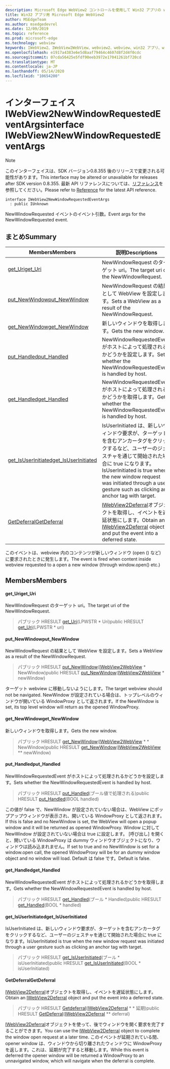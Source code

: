 ```yaml
---
description: Microsoft Edge WebView2 コントロールを使用して Win32 アプリの web コンテンツをホストする
title: Win32 アプリ用 Microsoft Edge WebView2
author: MSEdgeTeam
ms.author: msedgedevrel
ms.date: 12/09/2019
ms.topic: reference
ms.prod: microsoft-edge
ms.technology: webview
keywords: IWebView2、IWebView2WebView、webview2、webview、win32 アプリ、win32、edge
ms.openlocfilehash: e1917a4383e6e5d8aaf79464c4607d8f2d4f0cdc
ms.sourcegitcommit: 07cda56425e5fdf90eeb3972e17041261bf720cd
ms.translationtype: MT
ms.contentlocale: ja-JP
ms.lasthandoff: 05/14/2020
ms.locfileid: "10654200"
---
```

# <span data-ttu-id="332ad-104">インターフェイス IWebView2NewWindowRequestedEventArgs</span><span class="sxs-lookup"><span data-stu-id="332ad-104">interface IWebView2NewWindowRequestedEventArgs</span></span> 

> [!NOTE]
> <span data-ttu-id="332ad-105">このインターフェイスは、SDK バージョン0.8.355 後のリリースで変更される可能性があります。</span><span class="sxs-lookup"><span data-stu-id="332ad-105">This interface may be altered or unavailable for releases after SDK version 0.8.355.</span></span> <span data-ttu-id="332ad-106">最新 API リファレンスについては、[リファレンス](../../../webview2-api-reference.md)を参照してください。</span><span class="sxs-lookup"><span data-stu-id="332ad-106">Please refer to [Reference](../../../webview2-api-reference.md) for the latest API reference.</span></span>

```
interface IWebView2NewWindowRequestedEventArgs
  : public IUnknown
```

<span data-ttu-id="332ad-107">NewWindowRequested イベントのイベント引数。</span><span class="sxs-lookup"><span data-stu-id="332ad-107">Event args for the NewWindowRequested event.</span></span>

## <span data-ttu-id="332ad-108">まとめ</span><span class="sxs-lookup"><span data-stu-id="332ad-108">Summary</span></span>

 <span data-ttu-id="332ad-109">Members</span><span class="sxs-lookup"><span data-stu-id="332ad-109">Members</span></span>                        | <span data-ttu-id="332ad-110">説明</span><span class="sxs-lookup"><span data-stu-id="332ad-110">Descriptions</span></span>
--------------------------------|---------------------------------------------
[<span data-ttu-id="332ad-111">get_Uri</span><span class="sxs-lookup"><span data-stu-id="332ad-111">get_Uri</span></span>](#get_uri) | <span data-ttu-id="332ad-112">NewWindowRequest のターゲット uri。</span><span class="sxs-lookup"><span data-stu-id="332ad-112">The target uri of the NewWindowRequest.</span></span>
[<span data-ttu-id="332ad-113">put_NewWindow</span><span class="sxs-lookup"><span data-stu-id="332ad-113">put_NewWindow</span></span>](#put_newwindow) | <span data-ttu-id="332ad-114">NewWindowRequest の結果として WebView を設定します。</span><span class="sxs-lookup"><span data-stu-id="332ad-114">Sets a WebView as a result of the NewWindowRequest.</span></span>
[<span data-ttu-id="332ad-115">get_NewWindow</span><span class="sxs-lookup"><span data-stu-id="332ad-115">get_NewWindow</span></span>](#get_newwindow) | <span data-ttu-id="332ad-116">新しいウィンドウを取得します。</span><span class="sxs-lookup"><span data-stu-id="332ad-116">Gets the new window.</span></span>
[<span data-ttu-id="332ad-117">put_Handled</span><span class="sxs-lookup"><span data-stu-id="332ad-117">put_Handled</span></span>](#put_handled) | <span data-ttu-id="332ad-118">NewWindowRequestedEvent がホストによって処理されるかどうかを設定します。</span><span class="sxs-lookup"><span data-stu-id="332ad-118">Sets whether the NewWindowRequestedEvent is handled by host.</span></span>
[<span data-ttu-id="332ad-119">get_Handled</span><span class="sxs-lookup"><span data-stu-id="332ad-119">get_Handled</span></span>](#get_handled) | <span data-ttu-id="332ad-120">NewWindowRequestedEvent がホストによって処理されるかどうかを取得します。</span><span class="sxs-lookup"><span data-stu-id="332ad-120">Gets whether the NewWindowRequestedEvent is handled by host.</span></span>
[<span data-ttu-id="332ad-121">get_IsUserInitiated</span><span class="sxs-lookup"><span data-stu-id="332ad-121">get_IsUserInitiated</span></span>](#get_isuserinitiated) | <span data-ttu-id="332ad-122">IsUserInitiated は、新しいウィンドウ要求が、ターゲットを含むアンカータグをクリックするなど、ユーザーのジェスチャを通じて開始された場合に true になります。</span><span class="sxs-lookup"><span data-stu-id="332ad-122">IsUserInitiated is true when the new window request was initiated through a user gesture such as clicking an anchor tag with target.</span></span>
[<span data-ttu-id="332ad-123">GetDeferral</span><span class="sxs-lookup"><span data-stu-id="332ad-123">GetDeferral</span></span>](#getdeferral) | <span data-ttu-id="332ad-124">[IWebView2Deferral](IWebView2Deferral.md)オブジェクトを取得し、イベントを遅延状態にします。</span><span class="sxs-lookup"><span data-stu-id="332ad-124">Obtain an [IWebView2Deferral](IWebView2Deferral.md) object and put the event into a deferred state.</span></span>

<span data-ttu-id="332ad-125">このイベントは、webview 内のコンテンツが新しいウィンドウ (open () など) に要求されたときに発生します。</span><span class="sxs-lookup"><span data-stu-id="332ad-125">The event is fired when content inside webview requested to a open a new window (through window.open() etc.)</span></span>

## <span data-ttu-id="332ad-126">Members</span><span class="sxs-lookup"><span data-stu-id="332ad-126">Members</span></span>

#### <span data-ttu-id="332ad-127">get_Uri</span><span class="sxs-lookup"><span data-stu-id="332ad-127">get_Uri</span></span> 

<span data-ttu-id="332ad-128">NewWindowRequest のターゲット uri。</span><span class="sxs-lookup"><span data-stu-id="332ad-128">The target uri of the NewWindowRequest.</span></span>

> <span data-ttu-id="332ad-129">パブリック HRESULT [get_Uri](#get_uri)(LPWSTR \* Uri)</span><span class="sxs-lookup"><span data-stu-id="332ad-129">public HRESULT [get_Uri](#get_uri)(LPWSTR \* uri)</span></span>

#### <span data-ttu-id="332ad-130">put_NewWindow</span><span class="sxs-lookup"><span data-stu-id="332ad-130">put_NewWindow</span></span> 

<span data-ttu-id="332ad-131">NewWindowRequest の結果として WebView を設定します。</span><span class="sxs-lookup"><span data-stu-id="332ad-131">Sets a WebView as a result of the NewWindowRequest.</span></span>

> <span data-ttu-id="332ad-132">パブリック HRESULT [put_NewWindow](#put_newwindow)([IWebView2WebView](IWebView2WebView.md) \* NewWindow)</span><span class="sxs-lookup"><span data-stu-id="332ad-132">public HRESULT [put_NewWindow](#put_newwindow)([IWebView2WebView](IWebView2WebView.md) \* newWindow)</span></span>

<span data-ttu-id="332ad-133">ターゲット webview に移動しないようにします。</span><span class="sxs-lookup"><span data-stu-id="332ad-133">The target webview should not be navigated.</span></span> <span data-ttu-id="332ad-134">NewWindow が設定されている場合は、トップレベルのウィンドウが開いている WindowProxy として返されます。</span><span class="sxs-lookup"><span data-stu-id="332ad-134">If the NewWindow is set, its top level window will return as the opened WindowProxy.</span></span>

#### <span data-ttu-id="332ad-135">get_NewWindow</span><span class="sxs-lookup"><span data-stu-id="332ad-135">get_NewWindow</span></span> 

<span data-ttu-id="332ad-136">新しいウィンドウを取得します。</span><span class="sxs-lookup"><span data-stu-id="332ad-136">Gets the new window.</span></span>

> <span data-ttu-id="332ad-137">パブリック HRESULT [get_NewWindow](#get_newwindow)([IWebView2WebView](IWebView2WebView.md) \* \* NewWindow)</span><span class="sxs-lookup"><span data-stu-id="332ad-137">public HRESULT [get_NewWindow](#get_newwindow)([IWebView2WebView](IWebView2WebView.md) \*\* newWindow)</span></span>

#### <span data-ttu-id="332ad-138">put_Handled</span><span class="sxs-lookup"><span data-stu-id="332ad-138">put_Handled</span></span> 

<span data-ttu-id="332ad-139">NewWindowRequestedEvent がホストによって処理されるかどうかを設定します。</span><span class="sxs-lookup"><span data-stu-id="332ad-139">Sets whether the NewWindowRequestedEvent is handled by host.</span></span>

> <span data-ttu-id="332ad-140">パブリック HRESULT [put_Handled](#put_handled)(ブール値で処理される)</span><span class="sxs-lookup"><span data-stu-id="332ad-140">public HRESULT [put_Handled](#put_handled)(BOOL handled)</span></span>

<span data-ttu-id="332ad-141">この値が false で、NewWindow が設定されていない場合は、WebView にポップアップウィンドウが表示され、開いている WindowProxy として返されます。</span><span class="sxs-lookup"><span data-stu-id="332ad-141">If this is false and no NewWindow is set, the WebView will open a popup window and it will be returned as opened WindowProxy.</span></span> <span data-ttu-id="332ad-142">Window に対して NewWindow が設定されていない場合は true に設定します。 [呼び出し] を開くと、開いている WindowProxy は dummy ウィンドウオブジェクトになり、ウィンドウは読み込まれません。</span><span class="sxs-lookup"><span data-stu-id="332ad-142">If set to true and no NewWindow is set for a window.open call, the opened WindowProxy will be for an dummy window object and no window will load.</span></span> <span data-ttu-id="332ad-143">Default は false です。</span><span class="sxs-lookup"><span data-stu-id="332ad-143">Default is false.</span></span>

#### <span data-ttu-id="332ad-144">get_Handled</span><span class="sxs-lookup"><span data-stu-id="332ad-144">get_Handled</span></span> 

<span data-ttu-id="332ad-145">NewWindowRequestedEvent がホストによって処理されるかどうかを取得します。</span><span class="sxs-lookup"><span data-stu-id="332ad-145">Gets whether the NewWindowRequestedEvent is handled by host.</span></span>

> <span data-ttu-id="332ad-146">パブリック HRESULT [get_Handled](#get_handled)(ブール \* Handled)</span><span class="sxs-lookup"><span data-stu-id="332ad-146">public HRESULT [get_Handled](#get_handled)(BOOL \* handled)</span></span>

#### <span data-ttu-id="332ad-147">get_IsUserInitiated</span><span class="sxs-lookup"><span data-stu-id="332ad-147">get_IsUserInitiated</span></span> 

<span data-ttu-id="332ad-148">IsUserInitiated は、新しいウィンドウ要求が、ターゲットを含むアンカータグをクリックするなど、ユーザーのジェスチャを通じて開始された場合に true になります。</span><span class="sxs-lookup"><span data-stu-id="332ad-148">IsUserInitiated is true when the new window request was initiated through a user gesture such as clicking an anchor tag with target.</span></span>

> <span data-ttu-id="332ad-149">パブリック HRESULT [get_IsUserInitiated](#get_isuserinitiated)(ブール \* isUserInitiated)</span><span class="sxs-lookup"><span data-stu-id="332ad-149">public HRESULT [get_IsUserInitiated](#get_isuserinitiated)(BOOL \* isUserInitiated)</span></span>

#### <span data-ttu-id="332ad-150">GetDeferral</span><span class="sxs-lookup"><span data-stu-id="332ad-150">GetDeferral</span></span> 

<span data-ttu-id="332ad-151">[IWebView2Deferral](IWebView2Deferral.md)オブジェクトを取得し、イベントを遅延状態にします。</span><span class="sxs-lookup"><span data-stu-id="332ad-151">Obtain an [IWebView2Deferral](IWebView2Deferral.md) object and put the event into a deferred state.</span></span>

> <span data-ttu-id="332ad-152">パブリック HRESULT [Getdeferral](#getdeferral)([IWebView2Deferral](IWebView2Deferral.md) \* \* 延期)</span><span class="sxs-lookup"><span data-stu-id="332ad-152">public HRESULT [GetDeferral](#getdeferral)([IWebView2Deferral](IWebView2Deferral.md) \*\* deferral)</span></span>

<span data-ttu-id="332ad-153">[IWebView2Deferral](IWebView2Deferral.md)オブジェクトを使って、後でウィンドウを開く要求を完了することができます。</span><span class="sxs-lookup"><span data-stu-id="332ad-153">You can use the [IWebView2Deferral](IWebView2Deferral.md) object to complete the window open request at a later time.</span></span> <span data-ttu-id="332ad-154">このイベントが延期されている間、opener window は、ウィンドウから切り離されたウィンドウに WindowProxy を返します。これは、延期が完了すると移動します。</span><span class="sxs-lookup"><span data-stu-id="332ad-154">While this event is deferred the opener window will be returned a WindowProxy to an unnavigated window, which will navigate when the deferral is complete.</span></span>

